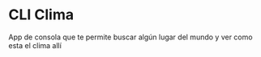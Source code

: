 # CLI Clima

App de consola que te permite buscar algún lugar del mundo y ver como esta el clima allí
